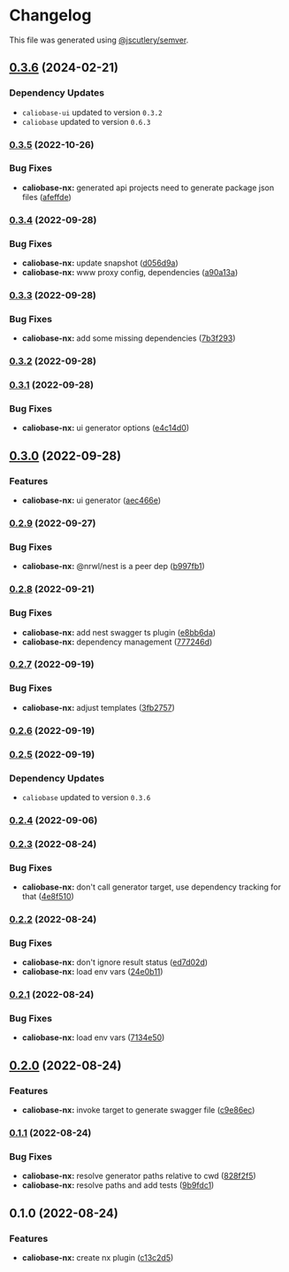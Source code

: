 # Changelog

This file was generated using [@jscutlery/semver](https://github.com/jscutlery/semver).

## [0.3.6](https://github.com/justicointeractive/caliobase/compare/caliobase-nx-0.3.5...caliobase-nx-0.3.6) (2024-02-21)

### Dependency Updates

* `caliobase-ui` updated to version `0.3.2`
* `caliobase` updated to version `0.6.3`
### [0.3.5](https://github.com/justicointeractive/caliobase/compare/caliobase-nx-0.3.4...caliobase-nx-0.3.5) (2022-10-26)


### Bug Fixes

* **caliobase-nx:** generated api projects need to generate package json files ([afeffde](https://github.com/justicointeractive/caliobase/commit/afeffdeb3604a7aa19ff0eaffc059e90cb6dd3de))

### [0.3.4](https://github.com/justicointeractive/caliobase/compare/caliobase-nx-0.3.3...caliobase-nx-0.3.4) (2022-09-28)


### Bug Fixes

* **caliobase-nx:** update snapshot ([d056d9a](https://github.com/justicointeractive/caliobase/commit/d056d9a5245957ff37c9e9900c9e21515977281f))
* **caliobase-nx:** www proxy config, dependencies ([a90a13a](https://github.com/justicointeractive/caliobase/commit/a90a13aed07c70a2015374d33dc2b8e45909a713))

### [0.3.3](https://github.com/justicointeractive/caliobase/compare/caliobase-nx-0.3.2...caliobase-nx-0.3.3) (2022-09-28)


### Bug Fixes

* **caliobase-nx:** add some missing dependencies ([7b3f293](https://github.com/justicointeractive/caliobase/commit/7b3f293143194e2d0077cdccfbe9dcb70eecfee6))

### [0.3.2](https://github.com/justicointeractive/caliobase/compare/caliobase-nx-0.3.1...caliobase-nx-0.3.2) (2022-09-28)

### [0.3.1](https://github.com/justicointeractive/caliobase/compare/caliobase-nx-0.3.0...caliobase-nx-0.3.1) (2022-09-28)


### Bug Fixes

* **caliobase-nx:** ui generator options ([e4c14d0](https://github.com/justicointeractive/caliobase/commit/e4c14d042499145cd823c76c7c57c86a75a5d4e3))

## [0.3.0](https://github.com/justicointeractive/caliobase/compare/caliobase-nx-0.2.9...caliobase-nx-0.3.0) (2022-09-28)


### Features

* **caliobase-nx:** ui generator ([aec466e](https://github.com/justicointeractive/caliobase/commit/aec466e9876785ba330d455398ce8f12dc3f3041))

### [0.2.9](https://github.com/justicointeractive/caliobase/compare/caliobase-nx-0.2.8...caliobase-nx-0.2.9) (2022-09-27)


### Bug Fixes

* **caliobase-nx:** @nrwl/nest is a peer dep ([b997fb1](https://github.com/justicointeractive/caliobase/commit/b997fb15cc5480bdfaf456dd3f859fe3149631a7))

### [0.2.8](https://github.com/justicointeractive/caliobase/compare/caliobase-nx-0.2.7...caliobase-nx-0.2.8) (2022-09-21)


### Bug Fixes

* **caliobase-nx:** add nest swagger ts plugin ([e8bb6da](https://github.com/justicointeractive/caliobase/commit/e8bb6da137c51a559b16c5770b8636e35809255a))
* **caliobase-nx:** dependency management ([777246d](https://github.com/justicointeractive/caliobase/commit/777246d5cffa89886a87684b49ce997ba8f7b7eb))

### [0.2.7](https://github.com/justicointeractive/caliobase/compare/caliobase-nx-0.2.6...caliobase-nx-0.2.7) (2022-09-19)


### Bug Fixes

* **caliobase-nx:** adjust templates ([3fb2757](https://github.com/justicointeractive/caliobase/commit/3fb27570d9b122f958ec3458d64a9d5561f9512e))

### [0.2.6](https://github.com/justicointeractive/caliobase/compare/caliobase-nx-0.2.5...caliobase-nx-0.2.6) (2022-09-19)

### [0.2.5](https://github.com/justicointeractive/caliobase/compare/caliobase-nx-0.2.4...caliobase-nx-0.2.5) (2022-09-19)

### Dependency Updates

* `caliobase` updated to version `0.3.6`
### [0.2.4](https://github.com/justicointeractive/caliobase/compare/caliobase-nx-0.2.3...caliobase-nx-0.2.4) (2022-09-06)

### [0.2.3](https://github.com/justicointeractive/caliobase/compare/caliobase-nx-0.2.2...caliobase-nx-0.2.3) (2022-08-24)


### Bug Fixes

* **caliobase-nx:** don't call generator target, use dependency tracking for that ([4e8f510](https://github.com/justicointeractive/caliobase/commit/4e8f510fa0500dd7e0176856b7bee13b851605bc))

### [0.2.2](https://github.com/justicointeractive/caliobase/compare/caliobase-nx-0.2.1...caliobase-nx-0.2.2) (2022-08-24)


### Bug Fixes

* **caliobase-nx:** don't ignore result status ([ed7d02d](https://github.com/justicointeractive/caliobase/commit/ed7d02d13eb3340686050222a04a31f988edbe23))
* **caliobase-nx:** load env vars ([24e0b11](https://github.com/justicointeractive/caliobase/commit/24e0b11448852cd0d7f6110d585cac271a568c1d))

### [0.2.1](https://github.com/justicointeractive/caliobase/compare/caliobase-nx-0.2.0...caliobase-nx-0.2.1) (2022-08-24)


### Bug Fixes

* **caliobase-nx:** load env vars ([7134e50](https://github.com/justicointeractive/caliobase/commit/7134e50148d48c02da2c240c14ba6e87f51d03d2))

## [0.2.0](https://github.com/justicointeractive/caliobase/compare/caliobase-nx-0.1.1...caliobase-nx-0.2.0) (2022-08-24)


### Features

* **caliobase-nx:** invoke target to generate swagger file ([c9e86ec](https://github.com/justicointeractive/caliobase/commit/c9e86ec2e8aa33db67bede415c756b97961fa2c9))

### [0.1.1](https://github.com/justicointeractive/caliobase/compare/caliobase-nx-0.1.0...caliobase-nx-0.1.1) (2022-08-24)


### Bug Fixes

* **caliobase-nx:** resolve generator paths relative to cwd ([828f2f5](https://github.com/justicointeractive/caliobase/commit/828f2f55fff671491287746f0684199a61190d1d))
* **caliobase-nx:** resolve paths and add tests ([9b9fdc1](https://github.com/justicointeractive/caliobase/commit/9b9fdc15fda73703b08fce401ffd34e091936273))

## 0.1.0 (2022-08-24)


### Features

* **caliobase-nx:** create nx plugin ([c13c2d5](https://github.com/justicointeractive/caliobase/commit/c13c2d5a1da97234dd81fbf74643f62da8d8fc48))
